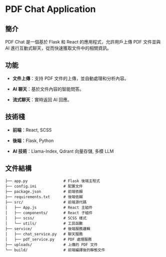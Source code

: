 # PDF Chat Application

## 簡介

PDF Chat 是一個基於 Flask 和 React 的應用程式，允許用戶上傳 PDF 文件並與 AI 進行互動式聊天，從而快速獲取文件中的相關資訊。

## 功能

- **文件上傳**：支持 PDF 文件的上傳，並自動處理和分析內容。

- **AI 聊天**：基於文件內容的智能問答。

- **流式聊天**：實時返回 AI 回應。

## 技術棧

- **前端**：React, SCSS

- **後端**：Flask, Python

- **AI 技術**：Llama-Index, Qdrant 向量存儲, 多模 LLM

## 文件結構

```plaintext
├── app.py                # Flask 後端主程式
├── config.ini            # 配置文件
├── package.json          # 前端依賴
├── requirements.txt      # 後端依賴
├── src/                  # 前端源代碼
│   ├── App.js            # React 主組件
│   ├── components/       # React 子組件
│   ├── scss/             # SCSS 樣式
│   └── utils/            # 工具函數
├── service/              # 後端服務邏輯
│   ├── chat_service.py   # 聊天服務
│   ├── pdf_service.py    # PDF 處理服務
├── uploads/              # 上傳的 PDF 文件
└── build/                # 前端編譯後的靜態文件
```
